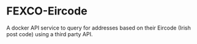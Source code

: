 # FEXCO-Eircode
A docker API service to query for addresses based on their Eircode (Irish post code) using  a third party API.
